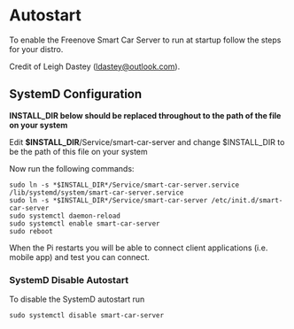 # Autostart

To enable the Freenove Smart Car Server to run at startup follow the steps for your distro.

Credit of Leigh Dastey (ldastey@outlook.com).

## SystemD Configuration

**INSTALL_DIR below should be replaced throughout to the path of the file on your system**

Edit **$INSTALL_DIR**/Service/smart-car-server and change $INSTALL_DIR to be the path of this file on your system

Now run the following commands:

    sudo ln -s *$INSTALL_DIR*/Service/smart-car-server.service /lib/systemd/system/smart-car-server.service  
    sudo ln -s *$INSTALL_DIR*/Service/smart-car-server /etc/init.d/smart-car-server
    sudo systemctl daemon-reload
    sudo systemctl enable smart-car-server
    sudo reboot

When the Pi restarts you will be able to connect client applications (i.e. mobile app) and test you can connect.

### SystemD Disable Autostart

To disable the SystemD autostart run 

    sudo systemctl disable smart-car-server

